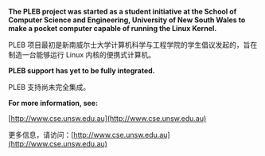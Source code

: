 **The PLEB project was started as a student initiative at the School of Computer Science and Engineering, University of New South Wales to make a pocket computer capable of running the Linux Kernel.**

PLEB 项目最初是新南威尔士大学计算机科学与工程学院的学生倡议发起的，旨在制造一台能够运行 Linux 内核的便携式计算机。

**PLEB support has yet to be fully integrated.**

PLEB 支持尚未完全集成。

**For more information, see:**

[http://www.cse.unsw.edu.au](http://www.cse.unsw.edu.au) 

更多信息，请访问：[http://www.cse.unsw.edu.au](http://www.cse.unsw.edu.au)